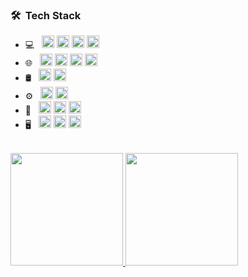 <h3> 🛠 &nbsp;Tech Stack</h3>

- 💻 &nbsp;
  <code><img height="20" src="https://img.shields.io/badge/-Python-3776AB?style=flat-square&logo=Python&logoColor=white"></code>
  <code><img height="20" src="https://img.shields.io/badge/-Java-007396?style=flat-square&logo=Java&logoColor=white"></code>
  <code><img height="20" src="https://img.shields.io/badge/-C++-00599C?style=flat-square&logo=cplusplus&logoColor=white"></code>
  <code><img height="20" src="https://img.shields.io/badge/-C%23-239120?style=flat-square&logo=sharp&logoColor=white"></code>
- 🌐 &nbsp;
<code align="left"><img height="20" src="https://img.shields.io/badge/-HTML5-E34F26?style=flat-square&logo=html5&logoColor=white" /></code>
<code align="left"><img height="20" src="https://img.shields.io/badge/-CSS-1572B6?style=flat-square&logo=CSS3&logoColor=white" /></code>
<code align="left"><img height="20" src="https://img.shields.io/badge/-JavaScript-F7DF1E?style=flat-square&logo=JavaScript&logoColor=white" /></code>
<code align="left"><img height="20" src="https://img.shields.io/badge/-PHP-777BB4?style=flat-square&logo=PHP&logoColor=white" /></code>
- 🛢 &nbsp;
<code align="left"><img height="20" src="https://img.shields.io/badge/-MySQL-4479A1?style=flat-square&logo=MySQL&logoColor=white" /></code>
<code align="left"><img height="20" src="https://img.shields.io/badge/-SQLite-003B57?style=flat-square&logo=sqlite&logoColor=white" /></code>
- ⚙️ &nbsp;
<code align="left"><img height="20" src="https://img.shields.io/badge/-Git-F05032?style=flat-square&logo=Git&logoColor=white"></code>
<code align="left"><img height="20" src="https://img.shields.io/badge/-GitHub-333333?style=flat-square&logo=github&logoColor=white"></code>
- 🔧 &nbsp;
<code align="left"><img height="20" src="https://img.shields.io/badge/-PhpStorm-000000?style=flat-square&logo=PhpStorm&logoColor=white" /></code>
<code align="left"><img height="20" src="https://img.shields.io/badge/-Visual%20Studio%20Code-007ACC?style=flat-square&logo=visual-studio-code&logoColor=white"></code>
<code align="left"><img height="20" src="https://img.shields.io/badge/-Visual%20Studio-5C2D91?style=flat-square&logo=visual-studio&logoColor=white"></code>
- 🖥 &nbsp;
<code align="left"><img height="20" src="https://img.shields.io/badge/-Illustrator-FF9A00?style=flat-square&logo=adobe-illustrator&logoColor=white"></code>
<code align="left"><img height="20" src="https://img.shields.io/badge/-Photoshop-31A8FF?style=flat-square&logo=adobe-photoshop&logoColor=white"></code>
<code align="left"><img height="20" src="https://img.shields.io/badge/-Blender-F5792A?style=flat-square&logo=blender&logoColor=white"></code>
<br/>

<a href="https://github.com/Anime-pdf">
  <img height="180em" src="https://github-readme-stats.vercel.app/api?username=Anime-pdf&count_private=true&theme=buefy&show_icons=true" />
  <img height="180em" src="https://github-readme-stats.vercel.app/api/top-langs/?username=Anime-pdf&layout=compact" />
</a>

<br/>

<!--START_SECTION:badges-->
<!--END_SECTION:badges-->
